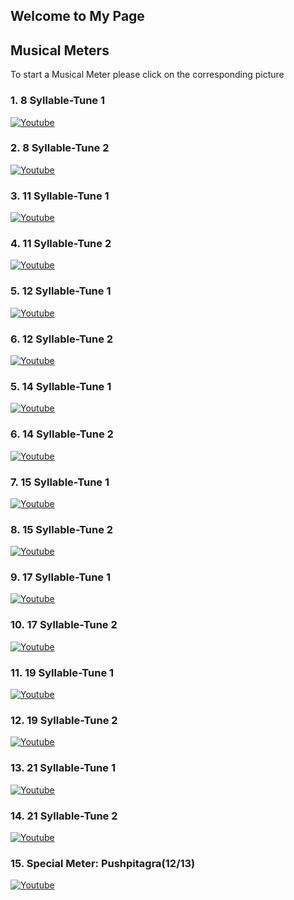 ## Welcome to My Page

## 	Musical Meters

To start a Musical Meter please click on the corresponding picture

### 1. 8 Syllable-Tune 1
[![Youtube](https://img.youtube.com/vi/Dztzf3acylo/0.jpg)](https://www.youtube.com/watch?v=Dztzf3acylo) 
### 2. 8 Syllable-Tune 2
[![Youtube](https://img.youtube.com/vi/NtZqD6hNDM8/0.jpg)](https://www.youtube.com/watch?v=NtZqD6hNDM8)  
### 3. 11 Syllable-Tune 1
[![Youtube](https://img.youtube.com/vi/guxvY-8T3TQ/0.jpg)](https://www.youtube.com/watch?v=guxvY-8T3TQ)
### 4. 11 Syllable-Tune 2
[![Youtube](https://img.youtube.com/vi/e34FCO9kw24/0.jpg)](https://www.youtube.com/watch?v=e34FCO9kw24)
### 5. 12 Syllable-Tune 1
[![Youtube](https://img.youtube.com/vi/UZTKiYxpLHM/0.jpg)](https://www.youtube.com/watch?v=UZTKiYxpLHM)
### 6. 12 Syllable-Tune 2
[![Youtube](https://img.youtube.com/vi/PkbvZednprE/0.jpg)](https://www.youtube.com/watch?v=PkbvZednprE)
### 5. 14 Syllable-Tune 1
[![Youtube](https://img.youtube.com/vi/gl18uCYQ8GM/0.jpg)](https://www.youtube.com/watch?v=gl18uCYQ8GM)
### 6. 14 Syllable-Tune 2
[![Youtube](https://img.youtube.com/vi/M7DI3RH3Z5M/0.jpg)](https://www.youtube.com/watch?v=M7DI3RH3Z5M)
### 7. 15 Syllable-Tune 1
[![Youtube](https://img.youtube.com/vi/LPPdPVj4gwA/0.jpg)](https://www.youtube.com/watch?v=LPPdPVj4gwA)
### 8. 15 Syllable-Tune 2
[![Youtube](https://img.youtube.com/vi/GDVVJo_XUf8/0.jpg)](https://www.youtube.com/watch?v=GDVVJo_XUf8)
### 9. 17 Syllable-Tune 1
[![Youtube](https://img.youtube.com/vi/Xyu8qLN1mIg/0.jpg)](https://www.youtube.com/watch?v=Xyu8qLN1mIg)
### 10. 17 Syllable-Tune 2
[![Youtube](https://img.youtube.com/vi/lKrFdeVFGHc/0.jpg)](https://www.youtube.com/watch?v=lKrFdeVFGHc)
### 11. 19 Syllable-Tune 1
[![Youtube](https://img.youtube.com/vi/Xyu8qLN1mIg/0.jpg)](https://www.youtube.com/watch?v=Xyu8qLN1mIg)
### 12. 19 Syllable-Tune 2
[![Youtube](https://img.youtube.com/vi/lKrFdeVFGHc/0.jpg)](https://www.youtube.com/watch?v=lKrFdeVFGHc)
### 13. 21 Syllable-Tune 1
[![Youtube](https://img.youtube.com/vi/Xyu8qLN1mIg/0.jpg)](https://www.youtube.com/watch?v=Xyu8qLN1mIg)
### 14. 21 Syllable-Tune 2
[![Youtube](https://img.youtube.com/vi/lKrFdeVFGHc/0.jpg)](https://www.youtube.com/watch?v=lKrFdeVFGHc)
### 15. Special Meter: Pushpitagra(12/13)
[![Youtube](https://img.youtube.com/vi/lKrFdeVFGHc/0.jpg)](https://www.youtube.com/watch?v=lKrFdeVFGHc)
